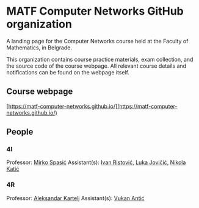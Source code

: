 # MATF Computer Networks GitHub organization

A landing page for the Computer Networks course held at the Faculty of Mathematics, in Belgrade.

This organization contains course practice materials, exam collection, and the source code of the course webpage. All relevant course details and notifications can be found on the webpage itself.

## Course webpage
[https://matf-computer-networks.github.io/](https://matf-computer-networks.github.io/)

## People

### 4I
Professor: [Mirko Spasić](http://poincare.matf.bg.ac.rs/~mirko.spasic/)
Assistant(s): [Ivan Ristović](http://poincare.matf.bg.ac.rs/~ivan.ristovic/), [Luka Jovičić](http://poincare.matf.bg.ac.rs/~luka.jovicic/), [Nikola Katić](http://poincare.matf.bg.ac.rs/~nikola.katic/)

### 4R
Professor: [Aleksandar Kartelj](http://poincare.matf.bg.ac.rs/~aleksandar.kartelj/)
Assistant(s): [Vukan Antić](http://poincare.matf.bg.ac.rs/~vukan.antic/)
